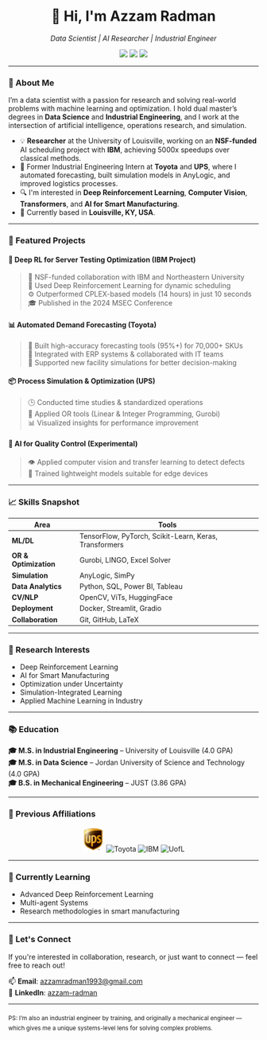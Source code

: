 <h1 align="center">👋 Hi, I'm Azzam Radman</h1>

<p align="center">
  <em>Data Scientist | AI Researcher | Industrial Engineer</em>  
</p>

<p align="center">
  <a href="mailto:azzamradman1993@gmail.com"><img src="https://img.shields.io/badge/email-contact%20me-blue?style=flat&logo=gmail"></a>
  <a href="https://www.linkedin.com/in/azzam-radman"><img src="https://img.shields.io/badge/LinkedIn-azzamradman-blue?style=flat&logo=linkedin"></a>
  <a href="https://github.com/Azzam-Radman"><img src="https://img.shields.io/badge/GitHub-Azzam--Radman-black?style=flat&logo=github"></a>
</p>

---

### 🔬 About Me

I’m a data scientist with a passion for research and solving real-world problems with machine learning and optimization. I hold dual master’s degrees in **Data Science** and **Industrial Engineering**, and I work at the intersection of artificial intelligence, operations research, and simulation.

- 💡 **Researcher** at the University of Louisville, working on an **NSF-funded** AI scheduling project with **IBM**, achieving 5000x speedups over classical methods.
- 🚛 Former Industrial Engineering Intern at **Toyota** and **UPS**, where I automated forecasting, built simulation models in AnyLogic, and improved logistics processes.
- 🔍 I'm interested in **Deep Reinforcement Learning**, **Computer Vision**, **Transformers**, and **AI for Smart Manufacturing**.
- 📍 Currently based in **Louisville, KY, USA**.

---

### 🚀 Featured Projects

#### 📌 Deep RL for Server Testing Optimization (IBM Project)
> 🏢 NSF-funded collaboration with IBM and Northeastern University  
> 🧠 Used Deep Reinforcement Learning for dynamic scheduling  
> ⚙️ Outperformed CPLEX-based models (14 hours) in just 10 seconds  
> 🎓 Published in the 2024 MSEC Conference

#### 📊 Automated Demand Forecasting (Toyota)
> 🔄 Built high-accuracy forecasting tools (95%+) for 70,000+ SKUs  
> 🤝 Integrated with ERP systems & collaborated with IT teams  
> 🧮 Supported new facility simulations for better decision-making

#### 📦 Process Simulation & Optimization (UPS)
> 🕒 Conducted time studies & standardized operations  
> 🧮 Applied OR tools (Linear & Integer Programming, Gurobi)  
> 📊 Visualized insights for performance improvement

#### 🧪 AI for Quality Control (Experimental)
> 👁️ Applied computer vision and transfer learning to detect defects  
> 🤖 Trained lightweight models suitable for edge devices

---

### 📈 Skills Snapshot

| Area | Tools |
|------|-------|
| **ML/DL** | TensorFlow, PyTorch, Scikit-Learn, Keras, Transformers |
| **OR & Optimization** | Gurobi, LINGO, Excel Solver |
| **Simulation** | AnyLogic, SimPy |
| **Data Analytics** | Python, SQL, Power BI, Tableau |
| **CV/NLP** | OpenCV, ViTs, HuggingFace |
| **Deployment** | Docker, Streamlit, Gradio |
| **Collaboration** | Git, GitHub, LaTeX |

---

### 🧠 Research Interests

- Deep Reinforcement Learning  
- AI for Smart Manufacturing  
- Optimization under Uncertainty  
- Simulation-Integrated Learning  
- Applied Machine Learning in Industry

---

### 📚 Education

**🎓 M.S. in Industrial Engineering** – University of Louisville (4.0 GPA)  
**🎓 M.S. in Data Science** – Jordan University of Science and Technology (4.0 GPA)  
**🎓 B.S. in Mechanical Engineering** – JUST (3.86 GPA)

---

### 💼 Previous Affiliations

<p align="center">
  <img src="https://github.com/Azzam-Radman/Azzam-Radman/blob/main/assets/ups.jpg" alt="UPS" height="50"/>
  <img src="https://upload.wikimedia.org/wikipedia/commons/9/9d/Toyota_carlogo.svg" alt="Toyota" height="40"/>
  <img src="https://upload.wikimedia.org/wikipedia/commons/5/51/IBM_logo.svg" alt="IBM" height="40"/>
  <img src="https://logos-world.net/wp-content/uploads/2023/07/University-of-Louisville-Logo.png" alt="UofL" height="50"/>
</p>

---

### 🌱 Currently Learning

- Advanced Deep Reinforcement Learning  
- Multi-agent Systems  
- Research methodologies in smart manufacturing

---

### 🔗 Let's Connect

If you're interested in collaboration, research, or just want to connect — feel free to reach out!

📫 **Email**: azzamradman1993@gmail.com  
🔗 **LinkedIn**: [azzam-radman](https://www.linkedin.com/in/azzam-radman)

---

<sub>PS: I’m also an industrial engineer by training, and originally a mechanical engineer — which gives me a unique systems-level lens for solving complex problems.</sub>
